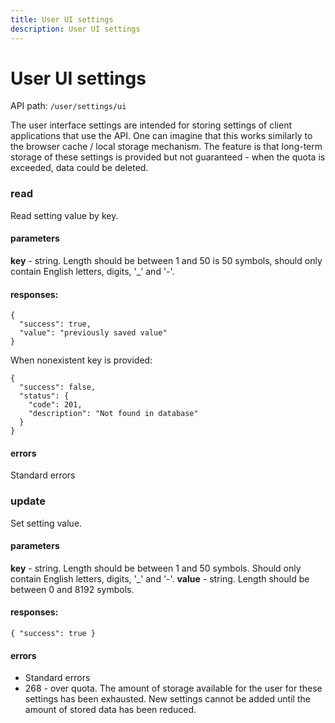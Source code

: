 ```yaml
---
title: User UI settings
description: User UI settings
---
```


# User UI settings

API path: `/user/settings/ui`

The user interface settings are intended for storing settings of client applications that use the API. 
One can imagine that this works similarly to the browser cache / local storage mechanism. The feature is that long-term storage of these settings is provided but not guaranteed - when the quota is exceeded, data could be deleted. 

### read

Read setting value by key.

#### parameters

**key** - string. Length should be between 1 and 50 is 50 symbols, should only contain English letters, digits, '_' and '-'.


#### responses:

```json5
{
  "success": true,
  "value": "previously saved value"
}
```

When nonexistent key is provided:

```json5
{
  "success": false,
  "status": {
    "code": 201,
    "description": "Not found in database"
  }
}
```

#### errors

Standard errors


### update

Set setting value. 

#### parameters

**key** - string. Length should be between 1 and 50 symbols. Should only contain English letters, digits, '_' and '-'.
**value** - string. Length should be between 0 and 8192 symbols. 

#### responses:

```json5
{ "success": true }
```

#### errors
* Standard errors
* 268 - over quota. The amount of storage available for the user for these settings has been exhausted. New settings cannot be added until the amount of stored data has been reduced.
